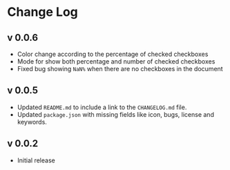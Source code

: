 # Change Log

## v 0.0.6

- Color change according to the percentage of checked checkboxes
- Mode for show both percentage and number of checked checkboxes
- Fixed bug showing `NaN%` when there are no checkboxes in the document

## v 0.0.5

- Updated `README.md` to include a link to the `CHANGELOG.md` file.
- Updated `package.json` with missing fields like icon, bugs, license and keywords.

## v 0.0.2

- Initial release
